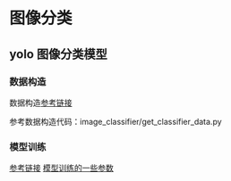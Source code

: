 # 图像分类

## yolo 图像分类模型

### 数据构造

数据构造[参考链接](https://docs.ultralytics.com/datasets/classify/#what-datasets-are-supported-by-ultralytics-yolo-for-image-classification)

参考数据构造代码：image_classifier/get_classifier_data.py

### 模型训练

[参考链接](https://docs.ultralytics.com/tasks/classify/)
[模型训练的一些参数](https://docs.ultralytics.com/modes/train/#train-settings)